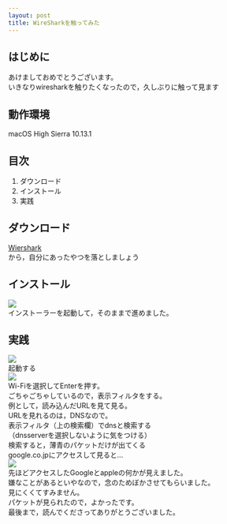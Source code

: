 ```yaml
---  
layout: post  
title: WireSharkを触ってみた  
---  
```

## はじめに  
あけましておめでとうございます。  
いきなりwiresharkを触りたくなったので，久しぶりに触って見ます  
## 動作環境  
macOS High Sierra 10.13.1  
## 目次  
1. ダウンロード  
2. インストール  
3. 実践  
## ダウンロード  
[Wiershark](https://www.wireshark.org/download.html)  
から，自分にあったやつを落としましょう  
## インストール  
![](https://github.com/Reetok3/img/blob/master/bcdef.png?raw=true)  
インストーラーを起動して，そのままで進めました。  
## 実践  
![](https://github.com/Reetok3/img/blob/master/スクリーンショット%202018-01-01%2019.44.36.png?raw=true)  
起動する  
![](https://github.com/Reetok3/img/blob/master/スクリーンショット%202018-01-01%2019.47.19.png?raw=true)  
Wi-Fiを選択してEnterを押す。  
ごちゃごちゃしているので，表示フィルタをする。  
例として，読み込んだURLを見て見る。  
URLを見れるのは，DNSなので。  
表示フィルタ（上の検索欄）でdnsと検索する  
（dnsserverを選択しないように気をつける）  
検索すると，薄青のパケットだけが出てくる  
google.co.jpにアクセスして見ると...  
![](https://github.com/Reetok3/img/blob/master/bbbbb.png?raw=true)  
先ほどアクセスしたGoogleとappleの何かが見えました。  
嫌なことがあるといやなので，念のためぼかさせてもらいました。  
見にくくてすみません。  
パケットが見られたので，よかったです。  
最後まで，読んでくださってありがとうございました。  
